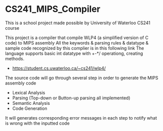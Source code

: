 # CS241_MIPS_Compiler

This is a school project made possible by University of Waterloo CS241 course

This project is a compiler that compile WLP4 (a simplified version of C code) to MIPS assembly
All the keywords & parsing rules & datatype & sample code recognized by this complier is in this following link
The language supports basic int datatype with +-*/ operationg, creating methods.
- https://student.cs.uwaterloo.ca/~cs241/wlp4/

The source code will go through several step in order to generate the MIPS assembly code
- Lexical Analysis
- Parsing (Top-down or Button-up parsing all implemented)
- Semantic Analysis
- Code Generation

It will generates corresponding error messages in each step to notify what is wrong with the inputted code

